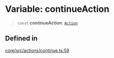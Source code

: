 # Variable: continueAction

> `const` **continueAction**: [`Action`](../interfaces/Action.md)

## Defined in

[core/src/actions/continue.ts:59](https://github.com/ai16z/eliza/blob/c537cb3e848b54fcb914d8ef84924fa5fdeaec66/core/src/actions/continue.ts#L59)
